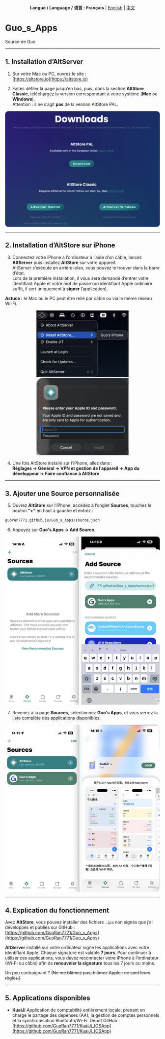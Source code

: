 <p align="center">
  <b>Langue / Language / 语言 :</b>
  <b>Français</b> |
  <a href="README.md">English</a> |
  <a href="README_CN.md">中文</a>
</p>

# Guo_s_Apps  
Source de Guo  

---

## 1. Installation d’AltServer

1. Sur votre Mac ou PC, ouvrez le site :  
   [https://altstore.io](https://altstore.io)

2. Faites défiler la page jusqu’en bas, puis, dans la section **AltStore Classic**, téléchargez la version correspondant à votre système (**Mac** ou **Windows**).  
   Attention : il ne s’agit **pas** de la version AltStore PAL.  

<p align="center">
  <img src="./assets/Source_assets/j1.png" alt="Exemple de page de téléchargement" style="border-radius:10px;">
</p>

---

## 2. Installation d’AltStore sur iPhone

3. Connectez votre iPhone à l’ordinateur à l’aide d’un câble, lancez **AltServer** puis installez **AltStore** sur votre appareil.  
   AltServer s’exécute en arrière-plan, vous pouvez le trouver dans la barre d’état.  
   Lors de la première installation, il vous sera demandé d’entrer votre identifiant Apple et votre mot de passe (un identifiant Apple ordinaire suffit, il sert uniquement à **signer** l’application).

**Astuce :** le Mac ou le PC peut être relié par câble ou via le même réseau Wi-Fi.  

<div align="center">
  <img src="./assets/Source_assets/j2.png" width="300"/>
  <img src="./assets/Source_assets/j3.png" width="300"/>
</div>

4. Une fois AltStore installé sur l’iPhone, allez dans :  
   **Réglages → Général → VPN et gestion de l’appareil → App du développeur → Faire confiance à AltStore**

---

## 3. Ajouter une Source personnalisée

5. Ouvrez **AltStore** sur l’iPhone, accédez à l’onglet **Sources**, touchez le bouton **“+”** en haut à gauche et entrez :  

```bash
guoran7771.github.io/Guo_s_Apps/source.json
```

6. Appuyez sur **Guo's Apps → Add Source**.

<p align="center">
  <img src="./assets/Source_assets/j4.png" alt="Exemple d’ajout de source" style="border-radius:10px;">
</p>

7. Revenez à la page **Sources**, sélectionnez **Guo's Apps**, et vous verrez la liste complète des applications disponibles.

<p align="center">
  <img src="./assets/Source_assets/j5.png" alt="Exemple de liste d’applications" style="border-radius:10px;">
</p>

---

## 4. Explication du fonctionnement

Avec **AltStore**, vous pouvez installer des fichiers `.ipa` non signés que j’ai développés et publiés sur GitHub :
[https://github.com/GuoRan7771/Guo_s_Apps](https://github.com/GuoRan7771/Guo_s_Apps)

**AltServer** installé sur votre ordinateur signe les applications avec votre identifiant Apple.
Chaque signature est valable **7 jours**.
Pour continuer à utiliser ces applications, vous devez reconnecter votre iPhone à l’ordinateur (Wi-Fi ou câble) afin de **renouveler la signature** tous les 7 jours ou moins.

Un peu contraignant ?
~~(Ne me blâmez pas, blâmez Apple : ce sont leurs règles.)~~

---

## 5. Applications disponibles

* **KuaiJi**
  Application de comptabilité entièrement locale, prenant en charge le partage des dépenses (AA), la gestion de comptes personnels et la synchronisation Bluetooth/Wi-Fi.
  Dépôt GitHub :
  [https://github.com/GuoRan7771/KuaiJi_IOSApp](https://github.com/GuoRan7771/KuaiJi_IOSApp)

